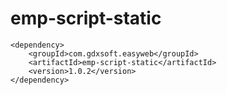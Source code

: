# emp-script-static

```
<dependency>
	<groupId>com.gdxsoft.easyweb</groupId>
	<artifactId>emp-script-static</artifactId>
	<version>1.0.2</version>
</dependency>	
```